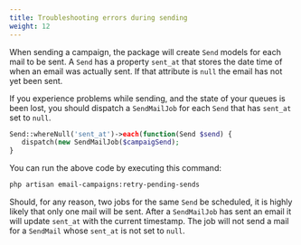 ```yaml
---
title: Troubleshooting errors during sending
weight: 12
---
```


When sending a campaign, the package will create `Send` models for each mail to be sent. A `Send` has a property `sent_at` that stores the date time of when an email was actually sent. If that attribute is `null` the email has not yet been sent.

If you experience problems while sending, and the state of your queues is been lost, you should dispatch a `SendMailJob` for each `Send` that has `sent_at` set to `null`.

```php
Send::whereNull('sent_at')->each(function(Send $send) {
   dispatch(new SendMailJob($campaigSend);
}
```

You can run the above code by executing this command:

```bash
php artisan email-campaigns:retry-pending-sends
```

Should, for any reason, two jobs for the same `Send` be scheduled, it is highly likely that only one mail will be sent. After a `SendMailJob` has sent an email it will update `sent_at` with the current timestamp. The job will not send a mail for a `SendMail` whose `sent_at` is not set to `null`.
